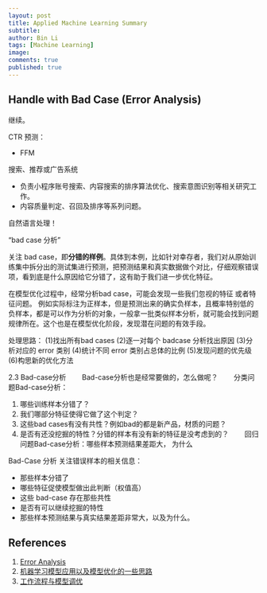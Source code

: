 ```yaml
---
layout: post
title: Applied Machine Learning Summary
subtitle:
author: Bin Li
tags: [Machine Learning]
image: 
comments: true
published: true
---
```


## Handle with Bad Case (Error Analysis)
继续。

CTR 预测：
* FFM

搜索、推荐或广告系统

* 负责小程序账号搜索、内容搜索的排序算法优化、搜索意图识别等相关研究工作。
* 内容质量判定、召回及排序等系列问题。

自然语言处理！

“bad case 分析”

关注 bad case，即**分错的样例**。具体到本例，比如针对幸存者，我们对从原始训练集中拆分出的测试集进行预测，把预测结果和真实数据做个对比，仔细观察错误项，看到底是什么原因给它分错了，这有助于我们进一步优化特征。

在模型优化过程中，经常分析bad case，可能会发现一些我们忽视的特征 或者特征问题。 例如实际标注为正样本，但是预测出来的确实负样本，且概率特别低的负样本，都是可以作为分析的对象，一般拿一批类似样本分析，就可能会找到问题规律所在。这个也是在模型优化阶段，发现潜在问题的有效手段。


处理思路：
(1)找出所有bad cases 
(2)逐一对每个 badcase 分析找出原因 
(3)分析对应的 error 类别 
(4)统计不同 error 类别占总体的比例 
(5)发现问题的优先级 
(6)构思新的优化方法

2.3 Bad-case分析
　　Bad-case分析也是经常要做的，怎么做呢？ 
　　分类问题Bad-case分析： 
1. 哪些训练样本分错了？ 
2. 我们哪部分特征使得它做了这个判定？ 
3. 这些bad cases有没有共性？例如bad的都是新产品，材质的问题？ 
4. 是否有还没挖掘的特性？分错的样本有没有新的特征是没考虑到的？ 
　　回归问题Bad-case分析：哪些样本预测结果差距大， 为什么 

Bad-Case 分析
关注错误样本的相关信息：

* 那些样本分错了
* 哪些特征促使模型做出此判断（权值高）
* 这些 bad-case 存在那些共性
* 是否有可以继续挖掘的特性
* 那些样本预测结果与真实结果差距非常大，以及为什么。

## References
1. [Error Analysis](http://mlwiki.org/index.php/Error_Analysis)
2. [机器学习模型应用以及模型优化的一些思路](https://blog.csdn.net/mozhizun/article/details/60966354)
3. [工作流程与模型调优](https://blog.csdn.net/JoyceWYJ/article/details/51659747)